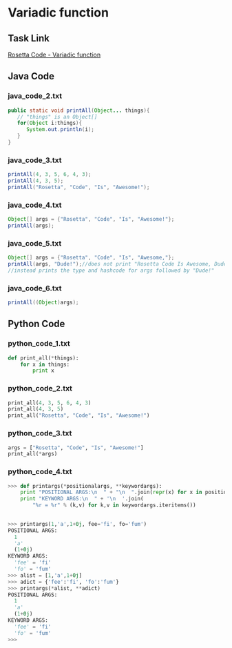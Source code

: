 # Variadic function

## Task Link
[Rosetta Code - Variadic function](https://rosettacode.org/wiki/Variadic_function)

## Java Code
### java_code_2.txt
```java
public static void printAll(Object... things){
   // "things" is an Object[]
   for(Object i:things){
      System.out.println(i);
   }
}

```

### java_code_3.txt
```java
printAll(4, 3, 5, 6, 4, 3);
printAll(4, 3, 5);
printAll("Rosetta", "Code", "Is", "Awesome!");

```

### java_code_4.txt
```java
Object[] args = {"Rosetta", "Code", "Is", "Awesome!"};
printAll(args);

```

### java_code_5.txt
```java
Object[] args = {"Rosetta", "Code", "Is", "Awesome,"};
printAll(args, "Dude!");//does not print "Rosetta Code Is Awesome, Dude!"
//instead prints the type and hashcode for args followed by "Dude!"

```

### java_code_6.txt
```java
printAll((Object)args);

```

## Python Code
### python_code_1.txt
```python
def print_all(*things):
    for x in things:
        print x

```

### python_code_2.txt
```python
print_all(4, 3, 5, 6, 4, 3)
print_all(4, 3, 5)
print_all("Rosetta", "Code", "Is", "Awesome!")

```

### python_code_3.txt
```python
args = ["Rosetta", "Code", "Is", "Awesome!"]
print_all(*args)

```

### python_code_4.txt
```python
>>> def printargs(*positionalargs, **keywordargs):
	print "POSITIONAL ARGS:\n  " + "\n  ".join(repr(x) for x in positionalargs)
	print "KEYWORD ARGS:\n  " + '\n  '.join(
		"%r = %r" % (k,v) for k,v in keywordargs.iteritems())

	
>>> printargs(1,'a',1+0j, fee='fi', fo='fum')
POSITIONAL ARGS:
  1
  'a'
  (1+0j)
KEYWORD ARGS:
  'fee' = 'fi'
  'fo' = 'fum'
>>> alist = [1,'a',1+0j]
>>> adict = {'fee':'fi', 'fo':'fum'}
>>> printargs(*alist, **adict)
POSITIONAL ARGS:
  1
  'a'
  (1+0j)
KEYWORD ARGS:
  'fee' = 'fi'
  'fo' = 'fum'
>>>

```

